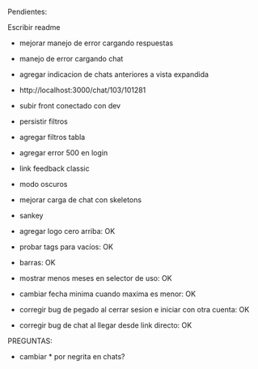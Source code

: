Pendientes:

Escribir readme

- mejorar manejo de error cargando respuestas
- manejo de error cargando chat
- agregar indicacion de chats anteriores a vista expandida
- http://localhost:3000/chat/103/101281

- subir front conectado con dev
- persistir filtros
- agregar filtros tabla
- agregar error 500 en login
- link feedback classic
- modo oscuros
- mejorar carga de chat con skeletons
- sankey

- agregar logo cero arriba: OK
- probar tags para vacíos: OK
- barras: OK
- mostrar menos meses en selector de uso: OK
- cambiar fecha minima cuando maxima es menor: OK
- corregir bug de pegado al cerrar sesion e iniciar con otra cuenta: OK
- corregir bug de chat al llegar desde link directo: OK

PREGUNTAS:
- cambiar * por negrita en chats?